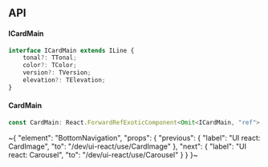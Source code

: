 

## API

#### ICardMain

```ts
interface ICardMain extends ILine {
    tonal?: TTonal;
    color?: TColor;
    version?: TVersion;
    elevation?: TElevation;
}
```

#### CardMain

```ts
const CardMain: React.ForwardRefExoticComponent<Omit<ICardMain, "ref"> & React.RefAttributes<unknown>>;
```


~{
  "element": "BottomNavigation",
  "props": {
    "previous": {
      "label": "UI react: CardImage",
      "to": "/dev/ui-react/use/CardImage"
    },
    "next": {
      "label": "UI react: Carousel",
      "to": "/dev/ui-react/use/Carousel"
    }
  }
}~
